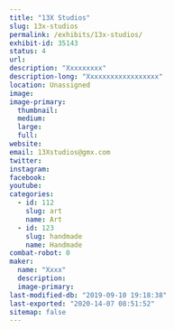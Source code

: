 ```yaml
---
title: "13X Studios"
slug: 13x-studios
permalink: /exhibits/13x-studios/
exhibit-id: 35143
status: 4
url: 
description: "Xxxxxxxxx"
description-long: "Xxxxxxxxxxxxxxxxxx"
location: Unassigned
image: 
image-primary:
  thumbnail: 
  medium: 
  large: 
  full: 
website: 
email: 13Xstudios@gmx.com
twitter: 
instagram: 
facebook: 
youtube: 
categories:
  - id: 112
    slug: art
    name: Art
  - id: 123
    slug: handmade
    name: Handmade
combat-robot: 0
maker:
  name: "Xxxx"
  description:
  image-primary: 
last-modified-db: "2019-09-10 19:18:38"
last-exported: "2020-14-07 08:51:52"
sitemap: false
---
```

